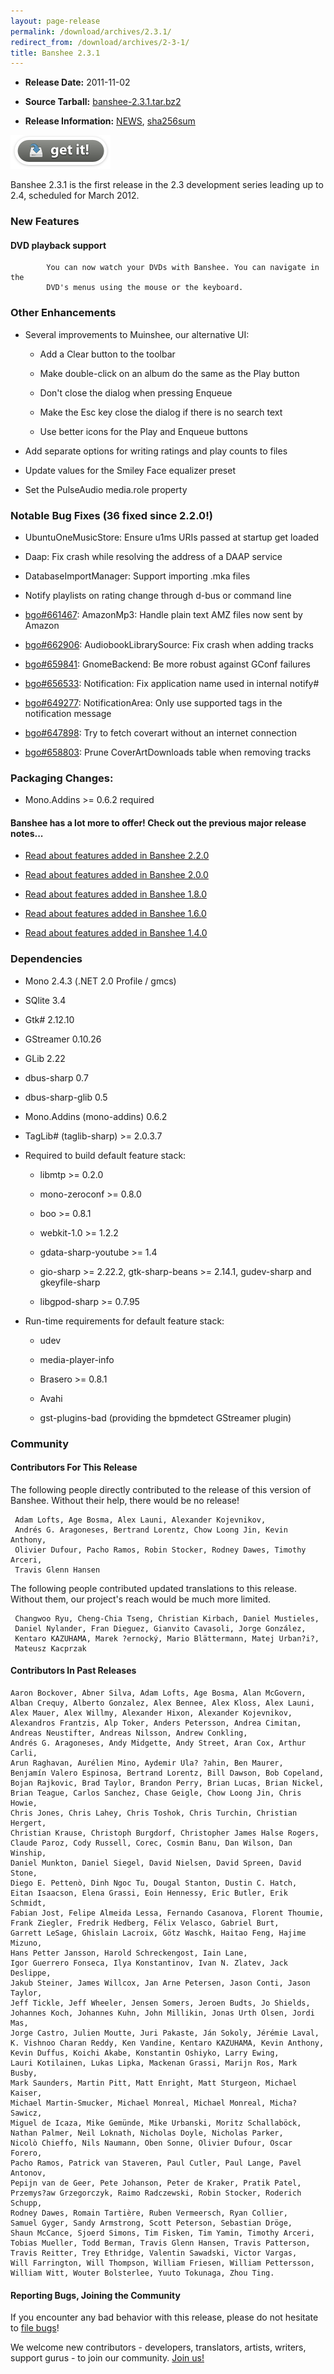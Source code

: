 ```yaml
---
layout: page-release
permalink: /download/archives/2.3.1/
redirect_from: /download/archives/2-3-1/
title: Banshee 2.3.1
---
```



	
  * **Release Date:** 2011-11-02

	
  * **Source Tarball:** [banshee-2.3.1.tar.bz2](http://ftp.gnome.org/pub/GNOME/sources/banshee/2.3/banshee-2.3.1.tar.bz2)

	
  * **Release Information:**
[NEWS](http://ftp.gnome.org/pub/GNOME/sources/banshee/2.3/banshee-2.3.1.news),
[sha256sum](http://ftp.gnome.org/pub/GNOME/sources/banshee/2.3/banshee-2.3.1.sha256sum)




[![Download Now](/images/download-button.png)](/download)






Banshee 2.3.1 is the first release in the 2.3 development series leading up to 2.4, scheduled for March 2012.






### New Features


      

####  DVD playback support





            You can now watch your DVDs with Banshee. You can navigate in the
            DVD's menus using the mouse or the keyboard.






### Other Enhancements





      
  * Several improvements to Muinshee, our alternative UI:
        
    * Add a Clear button to the toolbar
        
    * Make double-click on an album do the same as the Play button
        
    * Don't close the dialog when pressing Enqueue
        
    * Make the Esc key close the dialog if there is no search text
        
    * Use better icons for the Play and Enqueue buttons
        
      
  * Add separate options for writing ratings and play counts to files
      
  * Update values for the Smiley Face equalizer preset
      
  * Set the PulseAudio media.role property




### Notable Bug Fixes (36 fixed since 2.2.0!)





      
  * UbuntuOneMusicStore: Ensure u1ms URIs passed at startup get loaded
      
  * Daap: Fix crash while resolving the address of a DAAP service
      
  * DatabaseImportManager: Support importing .mka files
      
  * Notify playlists on rating change through d-bus or command line
      
  * [bgo#661467](http://bugzilla.gnome.org/show_bug.cgi?id=661467): AmazonMp3: Handle plain text AMZ files now sent by Amazon
      
  * [bgo#662906](http://bugzilla.gnome.org/show_bug.cgi?id=662906): AudiobookLibrarySource: Fix crash when adding tracks
      
  * [bgo#659841](http://bugzilla.gnome.org/show_bug.cgi?id=659841): GnomeBackend: Be more robust against GConf failures
      
  * [bgo#656533](http://bugzilla.gnome.org/show_bug.cgi?id=656533): Notification: Fix application name used in internal notify#
      
  * [bgo#649277](http://bugzilla.gnome.org/show_bug.cgi?id=649277): NotificationArea: Only use supported tags in the notification message
      
  * [bgo#647898](http://bugzilla.gnome.org/show_bug.cgi?id=647898): Try to fetch coverart without an internet connection
      
  * [bgo#658803](http://bugzilla.gnome.org/show_bug.cgi?id=658803): Prune CoverArtDownloads table when removing tracks




### Packaging Changes:





  
  * Mono.Addins >= 0.6.2 required

  



#### Banshee has a lot more to offer! Check out the previous major release notes...





	
  * [Read about features added in Banshee 2.2.0](/download/archives/2.2.0)

	
  * [Read about features added in Banshee 2.0.0](/download/archives/2.0.0)

	
  * [Read about features added in Banshee 1.8.0](/download/archives/1.8.0)

	
  * [Read about features added in Banshee 1.6.0](/download/archives/1.6.0)

	
  * [Read about features added in Banshee 1.4.0](/download/archives/1.4.0)




### Dependencies





	
  * Mono 2.4.3 (.NET 2.0 Profile / gmcs)

	
  * SQlite 3.4

	
  * Gtk# 2.12.10

	
  * GStreamer 0.10.26

	
  * GLib 2.22

	
  * dbus-sharp 0.7

	
  * dbus-sharp-glib 0.5

	
  * Mono.Addins (mono-addins) 0.6.2

	
  * TagLib# (taglib-sharp) >= 2.0.3.7

	
  * Required to build default feature stack:

	
    * libmtp >= 0.2.0

	
    * mono-zeroconf >= 0.8.0

	
    * boo >= 0.8.1

	
    * webkit-1.0 >= 1.2.2

	
    * gdata-sharp-youtube >= 1.4

	
    * gio-sharp >= 2.22.2, gtk-sharp-beans >= 2.14.1, gudev-sharp and gkeyfile-sharp

	
    * libgpod-sharp >= 0.7.95




	
  * Run-time requirements for default feature stack:

	
    * udev

	
    * media-player-info

	
    * Brasero >= 0.8.1

	
    * Avahi

	
    * gst-plugins-bad (providing the bpmdetect GStreamer plugin)







### Community





#### Contributors For This Release


The following people directly contributed to the release of this version of Banshee. Without their help, there would be no release!


> 
     Adam Lofts, Age Bosma, Alex Launi, Alexander Kojevnikov,
     Andrés G. Aragoneses, Bertrand Lorentz, Chow Loong Jin, Kevin Anthony,
     Olivier Dufour, Pacho Ramos, Robin Stocker, Rodney Dawes, Timothy Arceri,
     Travis Glenn Hansen



The following people contributed updated translations to this release.    Without them, our project's reach would be much more limited.


> 
     Changwoo Ryu, Cheng-Chia Tseng, Christian Kirbach, Daniel Mustieles,
     Daniel Nylander, Fran Dieguez, Gianvito Cavasoli, Jorge González,
     Kentaro KAZUHAMA, Marek ?ernocký, Mario Blättermann, Matej Urban?i?,
     Mateusz Kacprzak





#### Contributors In Past Releases




> 
    Aaron Bockover, Abner Silva, Adam Lofts, Age Bosma, Alan McGovern,
    Alban Crequy, Alberto Gonzalez, Alex Bennee, Alex Kloss, Alex Launi,
    Alex Mauer, Alex Willmy, Alexander Hixon, Alexander Kojevnikov,
    Alexandros Frantzis, Alp Toker, Anders Petersson, Andrea Cimitan,
    Andreas Neustifter, Andreas Nilsson, Andrew Conkling,
    Andrés G. Aragoneses, Andy Midgette, Andy Street, Aran Cox, Arthur Carli,
    Arun Raghavan, Aurélien Mino, Aydemir Ula? ?ahin, Ben Maurer,
    Benjamín Valero Espinosa, Bertrand Lorentz, Bill Dawson, Bob Copeland,
    Bojan Rajkovic, Brad Taylor, Brandon Perry, Brian Lucas, Brian Nickel,
    Brian Teague, Carlos Sanchez, Chase Geigle, Chow Loong Jin, Chris Howie,
    Chris Jones, Chris Lahey, Chris Toshok, Chris Turchin, Christian Hergert,
    Christian Krause, Christoph Burgdorf, Christopher James Halse Rogers,
    Claude Paroz, Cody Russell, Corec, Cosmin Banu, Dan Wilson, Dan Winship,
    Daniel Munkton, Daniel Siegel, David Nielsen, David Spreen, David Stone,
    Diego E. Pettenò, Dinh Ngoc Tu, Dougal Stanton, Dustin C. Hatch,
    Eitan Isaacson, Elena Grassi, Eoin Hennessy, Eric Butler, Erik Schmidt,
    Fabian Jost, Felipe Almeida Lessa, Fernando Casanova, Florent Thoumie,
    Frank Ziegler, Fredrik Hedberg, Félix Velasco, Gabriel Burt,
    Garrett LeSage, Ghislain Lacroix, Götz Waschk, Haitao Feng, Hajime Mizuno,
    Hans Petter Jansson, Harold Schreckengost, Iain Lane,
    Igor Guerrero Fonseca, Ilya Konstantinov, Ivan N. Zlatev, Jack Deslippe,
    Jakub Steiner, James Willcox, Jan Arne Petersen, Jason Conti, Jason Taylor,
    Jeff Tickle, Jeff Wheeler, Jensen Somers, Jeroen Budts, Jo Shields,
    Johannes Koch, Johannes Kuhn, John Millikin, Jonas Urth Olsen, Jordi Mas,
    Jorge Castro, Julien Moutte, Juri Pakaste, Ján Sokoly, Jérémie Laval,
    K. Vishnoo Charan Reddy, Ken Vandine, Kentaro KAZUHAMA, Kevin Anthony,
    Kevin Duffus, Koichi Akabe, Konstantin Oshiyko, Larry Ewing,
    Lauri Kotilainen, Lukas Lipka, Mackenan Grassi, Marijn Ros, Mark Busby,
    Mark Saunders, Martin Pitt, Matt Enright, Matt Sturgeon, Michael Kaiser,
    Michael Martin-Smucker, Michael Monreal, Michael Monreal, Micha? Sawicz,
    Miguel de Icaza, Mike Gemünde, Mike Urbanski, Moritz Schallaböck,
    Nathan Palmer, Neil Loknath, Nicholas Doyle, Nicholas Parker,
    Nicolò Chieffo, Nils Naumann, Oben Sonne, Olivier Dufour, Oscar Forero,
    Pacho Ramos, Patrick van Staveren, Paul Cutler, Paul Lange, Pavel Antonov,
    Pepijn van de Geer, Pete Johanson, Peter de Kraker, Pratik Patel,
    Przemys?aw Grzegorczyk, Raimo Radczewski, Robin Stocker, Roderich Schupp,
    Rodney Dawes, Romain Tartière, Ruben Vermeersch, Ryan Collier,
    Samuel Gyger, Sandy Armstrong, Scott Peterson, Sebastian Dröge,
    Shaun McCance, Sjoerd Simons, Tim Fisken, Tim Yamin, Timothy Arceri,
    Tobias Mueller, Todd Berman, Travis Glenn Hansen, Travis Patterson,
    Travis Reitter, Trey Ethridge, Valentin Sawadski, Victor Vargas,
    Will Farrington, Will Thompson, William Friesen, William Pettersson,
    William Witt, Wouter Bolsterlee, Yuuto Tokunaga, Zhou Ting.






#### Reporting Bugs, Joining the Community


If you encounter any bad behavior with this release, please do not hesitate to [file bugs](/contribute/file-bugs/)!

We welcome new contributors - developers, translators, artists, writers, support gurus - to join our community.  [Join us!](/contribute)
